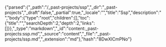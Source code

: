 {"parsed":{"_path":"/_past-projects/ssp","_dir":"_past-projects","_draft":false,"_partial":true,"_locale":"","title":"Ssp","description":"","body":{"type":"root","children":[],"toc":{"title":"","searchDepth":2,"depth":2,"links":[]}},"_type":"markdown","_id":"content:_past-projects:ssp.md","_source":"content","_file":"_past-projects/ssp.md","_extension":"md"},"hash":"8DwXlCmPNo"}